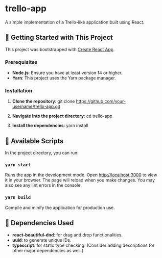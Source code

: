 # trello-app

A simple implementation of a Trello-like application built using React.

## 🚀 Getting Started with This Project

This project was bootstrapped with [Create React App](https://github.com/facebook/create-react-app).

### Prerequisites

- **Node.js**: Ensure you have at least version 14 or higher.
- **Yarn**: This project uses the Yarn package manager.

### Installation

1. **Clone the repository**:
git clone https://github.com/your-username/trello-app.git

2. **Navigate into the project directory**:
cd trello-app

3. **Install the dependencies**:
yarn install


## 📜 Available Scripts

In the project directory, you can run:

### `yarn start`

Runs the app in the development mode. Open [http://localhost:3000](http://localhost:3000) to view it in your browser. The page will reload when you make changes. You may also see any lint errors in the console.

### `yarn build`

Compile and minify the application for production use.


## 🔧 Dependencies Used

- **react-beautiful-dnd**: for drag and drop functionalities.
- **uuid**: to generate unique IDs.
- **typescript**: for static type checking.
(Consider adding descriptions for other major dependencies as well.)



